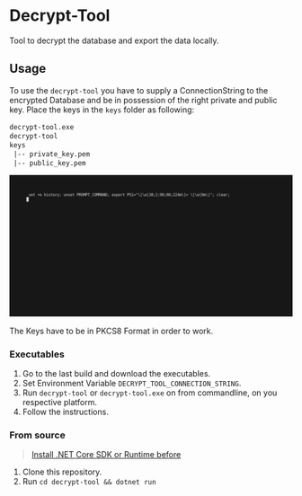# Decrypt-Tool

Tool to decrypt the database and export the data locally. 

## Usage

To use the `decrypt-tool` you have to supply a ConnectionString to the encrypted Database and be in possession of the right private and public key. Place the keys in the `keys` folder as following: 

```
decrypt-tool.exe
decrypt-tool
keys
 |-- private_key.pem
 |-- public_key.pem
```

![GIF of the CLI Usage](../docs/demo.gif)


The Keys have to be in PKCS8 Format in order to work. 

### Executables

1. Go to the last build and download the executables. 
3. Set Environment Variable `DECRYPT_TOOL_CONNECTION_STRING`.
3. Run `decrypt-tool` or `decrypt-tool.exe` on from commandline, on you respective platform.
4. Follow the instructions.

### From source

> [Install .NET Core SDK or Runtime before](https://dotnet.microsoft.com/download/dotnet/6.0)

1. Clone this repository.
2. Run `cd decrypt-tool && dotnet run` 
